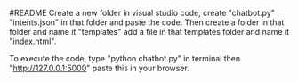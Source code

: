 #README
Create a new folder in visual studio code, create "chatbot.py" "intents.json" in that folder and paste the code.
Then create a folder in that folder and name it "templates" add a file in that templates folder and name it "index.html".

To execute the code, type "python chatbot.py" in terminal then "http://127.0.0.1:5000" paste this in your browser.
